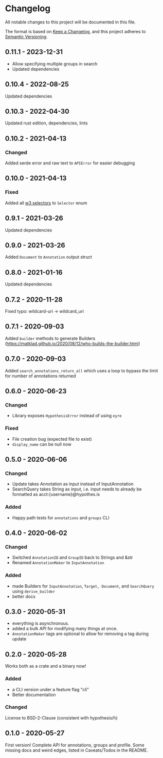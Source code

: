 # Changelog

All notable changes to this project will be documented in this file.

The format is based on [Keep a Changelog](https://keepachangelog.com/en/1.0.0/), and this project adheres
to [Semantic Versioning](https://semver.org/spec/v2.0.0.html).

## 0.11.1 - 2023-12-31
- Allow specifying multiple groups in search
- Updated dependencies

## 0.10.4 - 2022-08-25
Updated dependencies

## 0.10.3 - 2022-04-30
Updated rust edition, dependencies, lints

## 0.10.2 - 2021-04-13
### Changed
Added serde error and raw text to `APIError` for easier debugging

## 0.10.0 - 2021-04-13

### Fixed
Added all [w3 selectors](https://www.w3.org/TR/annotation-model/#selectors) to `Selector` enum

## 0.9.1 - 2021-03-26

Updated dependencies

## 0.9.0 - 2021-03-26

Added `Document` to `Annotation` output struct

## 0.8.0 - 2021-01-16

Updated dependencies

## 0.7.2 - 2020-11-28

Fixed typo: wildcard-uri -> wildcard_uri

## 0.7.1 - 2020-09-03

Added `builder` methods to generate Builders (https://matklad.github.io/2020/08/12/who-builds-the-builder.html)

## 0.7.0 - 2020-09-03

Added `search_annotations_return_all` which uses a loop to bypass the limit for number of annotations returned

## 0.6.0 - 2020-06-23
### Changed
* Library exposes `HypothesisError` instead of using `eyre`
### Fixed
* File creation bug (expected file to exist)
* `display_name` can be null now

## 0.5.0 - 2020-06-06
### Changed
* Update takes Annotation as input instead of InputAnnotation
* SearchQuery takes String as input, i.e. input needs to already be formatted as acct:{username}@hypothes.is
### Added
* Happy path tests for `annotations` and `groups` CLI 

## 0.4.0 - 2020-06-02
### Changed
* Switched `AnnotationID` and `GroupID` back to Strings and &str 
* Renamed `AnnotationMaker` to `InputAnnotation`

### Added
* made Builders for `InputAnnotation`, `Target, Document`, and `SearchQuery` using `derive_builder`
* better docs

## 0.3.0 - 2020-05-31
* everything is asynchronous.
* added a bulk API for modifying many things at once.
* `AnnotationMaker` tags are optional to allow for removing a tag during update

## 0.2.0 - 2020-05-28
Works both as a crate and a binary now!
### Added
* a CLI version under a feature flag "cli"
* Better documentation
### Changed
License to BSD-2-Clause (consistent with hypothesis/h)

## 0.1.0 - 2020-05-27
First version! Complete API for annotations, groups and profile. 
Some missing docs and weird edges, listed in Caveats/Todos in the README.